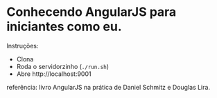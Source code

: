 # Conhecendo AngularJS para iniciantes como eu.

Instruções:

* Clona
* Roda o servidorzinho (`./run.sh`)
* Abre http://localhost:9001


referência: livro AngularJS na prática de Daniel Schmitz e Douglas Lira.